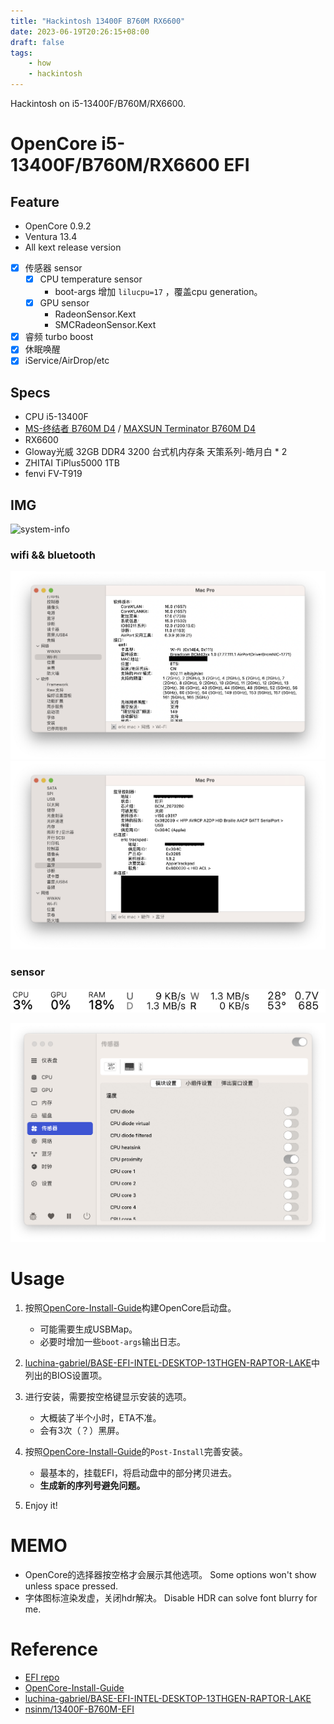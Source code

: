 ```yaml
---
title: "Hackintosh 13400F B760M RX6600"
date: 2023-06-19T20:26:15+08:00
draft: false
tags:
    - how
    - hackintosh
---
```


Hackintosh on i5-13400F/B760M/RX6600.

<!--more-->

# OpenCore i5-13400F/B760M/RX6600 EFI

## Feature

- OpenCore 0.9.2
- Ventura 13.4
- All kext release version
- [x] 传感器 sensor
    - [x] CPU temperature sensor
        - boot-args 增加 `lilucpu=17` ，覆盖cpu generation。
    - [x] GPU sensor
        - RadeonSensor.Kext
        - SMCRadeonSensor.Kext
- [x] 睿频 turbo boost
- [x] 休眠唤醒
- [x] iService/AirDrop/etc

## Specs

- CPU i5-13400F
- [MS-终结者 B760M D4](https://www.maxsun.com.cn/2023/0104/5870.html) / [MAXSUN Terminator B760M D4](https://www.maxsun.com/products/terminator-b760m-d4)
- RX6600
- Gloway光威 32GB DDR4 3200 台式机内存条 天策系列-皓月白 * 2
- ZHITAI TiPlus5000 1TB
- fenvi FV-T919

## IMG

![system-info](https://github.com/er1c-zh/hackintosh-b760m-i5-13400f-EFI/raw/master/doc/system-info.png)

### wifi && bluetooth

![wifi](https://github.com/er1c-zh/hackintosh-b760m-i5-13400f-EFI/raw/master/doc/wifi.png)
![ble](https://github.com/er1c-zh/hackintosh-b760m-i5-13400f-EFI/raw/master/doc/ble.png)

### sensor

![sensor](https://github.com/er1c-zh/hackintosh-b760m-i5-13400f-EFI/raw/master/doc/sensor-bar.png)

![sensor](https://github.com/er1c-zh/hackintosh-b760m-i5-13400f-EFI/raw/master/doc/sensor.png)

# Usage

1. 按照[OpenCore-Install-Guide](https://dortania.github.io/OpenCore-Install-Guide/)构建OpenCore启动盘。

    - 可能需要生成USBMap。
    - 必要时增加一些`boot-args`输出日志。

1. [luchina-gabriel/BASE-EFI-INTEL-DESKTOP-13THGEN-RAPTOR-LAKE](https://github.com/luchina-gabriel/BASE-EFI-INTEL-DESKTOP-13THGEN-RAPTOR-LAKE)中列出的BIOS设置项。
1. 进行安装，需要按空格键显示安装的选项。

    - 大概装了半个小时，ETA不准。
    - 会有3次（？）黑屏。

1. 按照[OpenCore-Install-Guide](https://dortania.github.io/OpenCore-Install-Guide/)的`Post-Install`完善安装。

    - 最基本的，挂载EFI，将启动盘中的部分拷贝进去。
    - **生成新的序列号避免问题。**

1. Enjoy it!

# MEMO

- OpenCore的选择器按空格才会展示其他选项。 Some options won't show unless space pressed.
- 字体图标渲染发虚，关闭hdr解决。 Disable HDR can solve font blurry for me.

# Reference

- [EFI repo](https://github.com/er1c-zh/hackintosh-b760m-i5-13400f-EFI)
- [OpenCore-Install-Guide](https://dortania.github.io/OpenCore-Install-Guide/)
- [luchina-gabriel/BASE-EFI-INTEL-DESKTOP-13THGEN-RAPTOR-LAKE](https://github.com/luchina-gabriel/BASE-EFI-INTEL-DESKTOP-13THGEN-RAPTOR-LAKE)
- [nsinm/13400F-B760M-EFI](https://github.com/nsinm/13400F-B760M-EFI)
